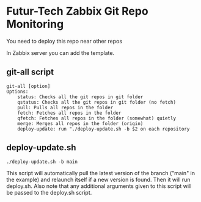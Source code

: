 # Futur-Tech Zabbix Git Repo Monitoring

You need to deploy this repo near other repos

In Zabbix server you can add the template.

## git-all script

    git-all [option]
    Options:
        status: Checks all the git repos in git folder
        qstatus: Checks all the git repos in git folder (no fetch)
        pull: Pulls all repos in the folder
        fetch: Fetches all repos in the folder
        qfetch: Fetches all repos in the folder (somewhat) quietly
        merge: Merges all repos in the folder (origin)
        deploy-update: run "./deploy-update.sh -b $2 on each repository

## deploy-update.sh
  
    ./deploy-update.sh -b main
    
This script will automatically pull the latest version of the branch ("main" in the example) and relaunch itself if a new version is found. Then it will run deploy.sh. Also note that any additional arguments given to this script will be passed to the deploy.sh script.
